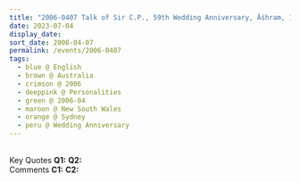 ```yaml
---
title: "2006-0407 Talk of Sir C.P., 59th Wedding Anniversary, Āśhram, 10 Clarence Street, Burwood, Sydney, New South Wales, Australia"
date: 2023-07-04
display_date: 
sort_date: 2006-04-07
permalink: /events/2006-0407
tags:
  - blue @ English
  - brown @ Australia
  - crimson @ 2006
  - deeppink @ Personalities
  - green @ 2006-04
  - maroon @ New South Wales
  - orange @ Sydney
  - peru @ Wedding Anniversary
---
```


<br>

<wave-list>
  <list-title color="DarkSeaGreen" width="55">Key Quotes</list-title>
  <list-item color="BlanchedAlmond" width="280"><b>Q1:</b> <i></i></list-item>
  <list-item color="Lavender" width="280"><b>Q2:</b> <i></i></list-item>
</wave-list>

<br>

<wave-list>
  <list-title color="DarkSeaGreen" width="55">Comments</list-title>
  <list-item color="BlanchedAlmond" width="280"><b>C1:</b> <i></i></list-item>
  <list-item color="Lavender" width="280"><b>C2:</b> <i></i></list-item>
</wave-list>